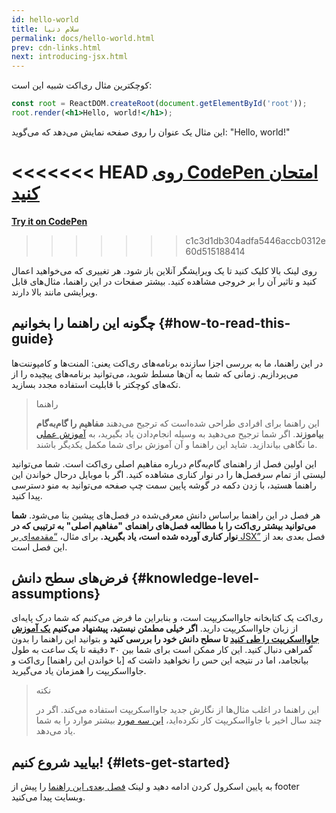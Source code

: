 ```yaml
---
id: hello-world
title: سلام دنیا
permalink: docs/hello-world.html
prev: cdn-links.html
next: introducing-jsx.html
---
```


کوچکترین مثال ری‌اکت شبیه این است:

```jsx
const root = ReactDOM.createRoot(document.getElementById('root'));
root.render(<h1>Hello, world!</h1>);
```

این مثال یک عنوان را روی صفحه نمایش می‌دهد که می‌گوید: "Hello, world!"

<<<<<<< HEAD
**[روی CodePen امتحان کنید](codepen://hello-world)**
=======
**[Try it on CodePen](https://codepen.io/gaearon/pen/rrpgNB?editors=1010)**
>>>>>>> c1c3d1db304adfa5446accb0312e60d515188414

روی لینک بالا کلیک کنید تا یک ویرایشگر آنلاین باز شود. هر تغییری که می‌خواهید اعمال کنید و تاثیر آن را بر خروجی مشاهده کنید. بیشتر صفحات در این راهنما، مثال‌های قابل ویرایشی مانند بالا دارند.


## چگونه این راهنما را بخوانیم {#how-to-read-this-guide}

در این راهنما، ما به بررسی اجزا سازنده برنامه‌های ری‌اکت یعنی: المنت‌ها و کامپوننت‌ها می‌پردازیم. زمانی که شما به آن‌ها مسلط شوید، می‌توانید برنامه‌های پیچیده را از تکه‌های کوچکتر با قابلیت استفاده مجدد بسازید.

>راهنما
>
>این راهنما برای افرادی طراحی شده‌است که ترجیح می‌دهند **مفاهیم را گام‌به‌گام بیاموزند**. اگر شما ترجیح می‌دهید به وسیله انجام‌دادن یاد بگیرید، به [آموزش عملی](/tutorial/tutorial.html) ما نگاهی بیاندازید. شاید این راهنما و آن آموزش برای شما مکمل یکدیگر باشند.

این اولین فصل از راهنمای گام‌به‌گام درباره مفاهیم اصلی ری‌اکت است. شما می‌توانید لیستی از تمام سرفصل‌ها را در نوار کناری مشاهده‌ کنید. اگر با موبایل درحال خواندن این راهنما هستید، با زدن دکمه در گوشه پایین سمت چپ صفحه می‌توانید به منو دسترسی پیدا کنید.

هر فصل در این راهنما براساس دانش معرفی‌شده در فصل‌های پیشین بنا می‌شود. **شما می‌توانید بیشتر ری‌اکت را با مطالعه فصل‌های راهنمای "مفاهیم اصلی" به ترتیبی که در نوار کناری آورده‌‌ شده است، یاد بگیرید.** برای مثال، [“مقدمه‌ای بر JSX”](/docs/introducing-jsx.html) فصل بعدی بعد از این فصل است.

## فرض‌های سطح دانش {#knowledge-level-assumptions}

ری‌اکت یک کتابخانه جاوااسکریپت است، و بنابراین ما فرض می‌کنیم که شما درک پایه‌ای از زبان جاوااسکریپت دارید. **اگر خیلی مطمئن نیستید، پیشنهاد می‌کنیم [یک آموزش جاوااسکریپت را طی کنید](https://developer.mozilla.org/en-US/docs/Web/JavaScript/A_re-introduction_to_JavaScript) تا سطح دانش خود را بررسی کنید** و بتوانید این راهنما را بدون گمراهی دنبال کنید. این کار ممکن است برای شما بین ۳۰ دقیقه تا یک ساعت به طول بیانجامد، اما در نتیجه این حس را نخواهید داشت که [با خواندن این راهنما] ری‌اکت و جاوااسکریپت را همزمان یاد می‌گیرید.

>نکته
>
>این راهنما در اغلب مثال‌ها از نگارش جدید جاوااسکریپت استفاده می‌کند. اگر در چند سال اخیر با جاوااسکریپت کار نکرده‌اید، [این سه مورد](https://gist.github.com/gaearon/683e676101005de0add59e8bb345340c) بیشتر موارد را به شما یاد می‌دهد.


## بیایید شروع کنیم! {#lets-get-started}

به پایین اسکرول کردن ادامه دهید و لینک [فصل بعدی این راهنما](/docs/introducing-jsx.html) را پیش از footer وبسایت پیدا می‌کنید.



